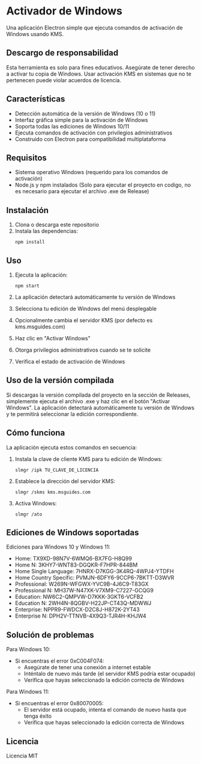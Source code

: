 # Activador de Windows

Una aplicación Electron simple que ejecuta comandos de activación de Windows usando KMS.

## Descargo de responsabilidad

Esta herramienta es solo para fines educativos. Asegúrate de tener derecho a activar tu copia de Windows. Usar activación KMS en sistemas que no te pertenecen puede violar acuerdos de licencia.

## Características

- Detección automática de la versión de Windows (10 o 11)
- Interfaz gráfica simple para la activación de Windows
- Soporta todas las ediciones de Windows 10/11
- Ejecuta comandos de activación con privilegios administrativos
- Construido con Electron para compatibilidad multiplataforma

## Requisitos

- Sistema operativo Windows (requerido para los comandos de activación)
- Node.js y npm instalados (Solo para ejecutar el proyecto en codigo, no es necesario para ejecutar el archivo .exe de Release)

## Instalación

1. Clona o descarga este repositorio
2. Instala las dependencias:
   ```
   npm install
   ```

## Uso

1. Ejecuta la aplicación:
   ```
   npm start
   ```

2. La aplicación detectará automáticamente tu versión de Windows
3. Selecciona tu edición de Windows del menú desplegable
4. Opcionalmente cambia el servidor KMS (por defecto es kms.msguides.com)
5. Haz clic en "Activar Windows"
6. Otorga privilegios administrativos cuando se te solicite
7. Verifica el estado de activación de Windows

## Uso de la versión compilada

Si descargas la versión compilada del proyecto en la sección de Releases, simplemente ejecuta el archivo .exe y haz clic en el botón "Activar Windows". La aplicación detectará automáticamente tu versión de Windows y te permitirá seleccionar la edición correspondiente.

## Cómo funciona

La aplicación ejecuta estos comandos en secuencia:

1. Instala la clave de cliente KMS para tu edición de Windows:
   ```
   slmgr /ipk TU_CLAVE_DE_LICENCIA
   ```

2. Establece la dirección del servidor KMS:
   ```
   slmgr /skms kms.msguides.com
   ```

3. Activa Windows:
   ```
   slmgr /ato
   ```

## Ediciones de Windows soportadas

Ediciones para Windows 10 y Windows 11:
- Home: TX9XD-98N7V-6WMQ6-BX7FG-H8Q99
- Home N: 3KHY7-WNT83-DGQKR-F7HPR-844BM
- Home Single Language: 7HNRX-D7KGG-3K4RQ-4WPJ4-YTDFH
- Home Country Specific: PVMJN-6DFY6-9CCP6-7BKTT-D3WVR
- Professional: W269N-WFGWX-YVC9B-4J6C9-T83GX
- Professional N: MH37W-N47XK-V7XM9-C7227-GCQG9
- Education: NW6C2-QMPVW-D7KKK-3GKT6-VCFB2
- Education N: 2WH4N-8QGBV-H22JP-CT43Q-MDWWJ
- Enterprise: NPPR9-FWDCX-D2C8J-H872K-2YT43
- Enterprise N: DPH2V-TTNVB-4X9Q3-TJR4H-KHJW4

## Solución de problemas

Para Windows 10:
- Si encuentras el error 0xC004F074:
  - Asegúrate de tener una conexión a internet estable
  - Inténtalo de nuevo más tarde (el servidor KMS podría estar ocupado)
  - Verifica que hayas seleccionado la edición correcta de Windows

Para Windows 11:
- Si encuentras el error 0x80070005:
  - El servidor está ocupado, intenta el comando de nuevo hasta que tenga éxito
  - Verifica que hayas seleccionado la edición correcta de Windows

## Licencia

Licencia MIT
